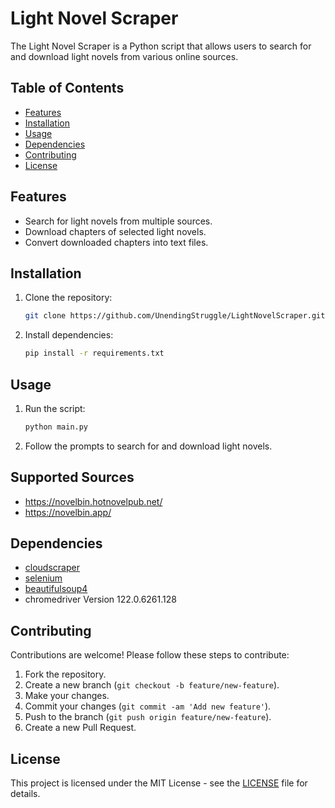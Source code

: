 # Light Novel Scraper

The Light Novel Scraper is a Python script that allows users to search for and download light novels from various online sources.

## Table of Contents

- [Features](#features)
- [Installation](#installation)
- [Usage](#usage)
- [Dependencies](#dependencies)
- [Contributing](#contributing)
- [License](#license)

## Features

- Search for light novels from multiple sources.
- Download chapters of selected light novels.
- Convert downloaded chapters into text files.

## Installation

1. Clone the repository:

    ```bash
    git clone https://github.com/UnendingStruggle/LightNovelScraper.git
    ```

2. Install dependencies:

    ```bash
    pip install -r requirements.txt
    ```

## Usage

1. Run the script:

    ```bash
    python main.py
    ```

2. Follow the prompts to search for and download light novels.
## Supported Sources
- https://novelbin.hotnovelpub.net/
- https://novelbin.app/

## Dependencies

- [cloudscraper](https://pypi.org/project/cloudscraper/)
- [selenium](https://pypi.org/project/selenium/)
- [beautifulsoup4](https://pypi.org/project/beautifulsoup4/)
- chromedriver Version 122.0.6261.128

## Contributing

Contributions are welcome! Please follow these steps to contribute:

1. Fork the repository.
2. Create a new branch (`git checkout -b feature/new-feature`).
3. Make your changes.
4. Commit your changes (`git commit -am 'Add new feature'`).
5. Push to the branch (`git push origin feature/new-feature`).
6. Create a new Pull Request.

## License

This project is licensed under the MIT License - see the [LICENSE](LICENSE) file for details.
